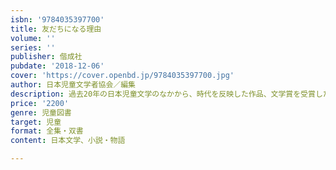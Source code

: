 ```yaml
---
isbn: '9784035397700'
title: 友だちになる理由
volume: ''
series: ''
publisher: 偕成社
pubdate: '2018-12-06'
cover: 'https://cover.openbd.jp/9784035397700.jpg'
author: 日本児童文学者協会／編集
description: 過去20年の日本児童文学のなかから、時代を反映した作品、文学賞を受賞した作品を精選した。友情をテーマに4作品を収録。
price: '2200'
genre: 児童図書
target: 児童
format: 全集・双書
content: 日本文学、小説・物語

---
```

